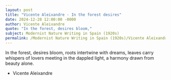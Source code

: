 ```yaml
---
layout: post
title: "Vicente Aleixandre - In the forest desires"
date: 2024-12-28 12:00:00 -0000
author: Vicente Aleixandre
quote: "In the forest, desires bloom,"
subject: Modernist Nature Writing in Spain (1920s)
permalink: /Modernist Nature Writing in Spain (1920s)/Vicente Aleixandre/Vicente Aleixandre - In the forest desires
---
```


In the forest, desires bloom,
roots intertwine with dreams,
leaves carry whispers
of lovers meeting in the dappled light,
a harmony drawn from beauty alone.

- Vicente Aleixandre
